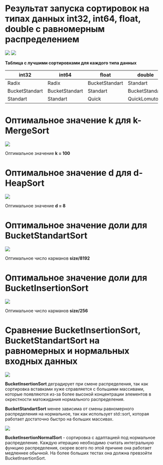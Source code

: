 # Результат запуска сортировок на типах данных int32, int64, float, double с равномерным распределением

![](all_metods.png)
![](all_metods_crop.png)

**Таблица с лучшими сортировками для каждого типа данных**

int32         	| int64          | float         	| double          |
------------- 	| -------------  | ------------- 	| -------------   |
Radix		  	| Radix		     | BucketStandart   | Standart		  |
BucketStandart  | BucketStandart | Standart		  	| BucketStandart  |
Standart	  	| Standart	     | Quick		  	| QuickLomuto	  |

# Оптимальное значение k для k-MergeSort 

![](Merge/Optimal_Merge.png)

Оптимальное значение **k = 100**

# Оптимальное значение d для d-HeapSort

![](Heap/Optimal_Heap.png)

Оптимальное значение **d = 8**

# Оптимальное значение доли для BucketStandartSort

![](BucketStandart/Optimal_8192.png)

Оптимальное число карманов **size/8192**

# Оптимальное значение доли для BucketInsertionSort

![](BucketInsertion/Optimal_256.png)

Оптимальное число карманов **size/256**

# Сравнение BucketInsertionSort, BucketStandartSort на равномерных и нормальных входных данных

![](Distribution/plot_without_normal_modification.png)

**BucketInsertionSort** деградирует при смене распределения, так как сортировка вставками хуже справляется с большими массивами,
которые появляются из-за более высокой концентрации элементов в окрестности матожидания нормального распределения.

**BucketStandartSort** менее зависима от смены равномерного распределения на нормальное, так как использует std::sort,
которая работает достаточно быстро на больших массивах.

![](Distribution/plot_with_normal_modification.png)

**BucketInsertionNormalSort** - сортировка с адаптацией под нормальное распределение. Каждую итерацию необходимо считать 
интегральную функцию распределения, скорее всего по этой причине она работает медленнее обычной. На более больших тестах 
она должна превзойти BucketInsertionSort.